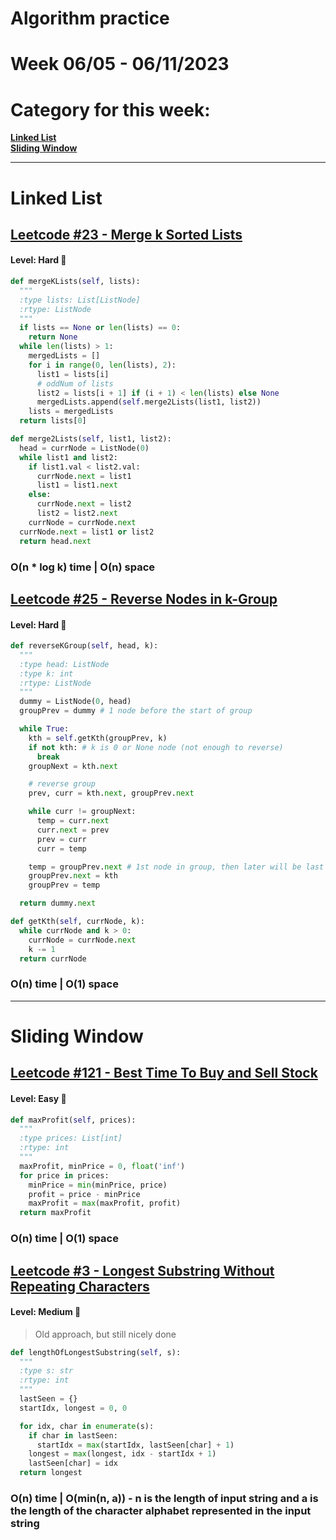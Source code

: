 # Algorithm practice

# Week 06/05 - 06/11/2023


# Category for this week:
**[Linked List](#linked-list)**<br>
**[Sliding Window](#sliding-window)**<br>

---

# Linked List

## [Leetcode #23 - Merge k Sorted Lists](https://leetcode.com/problems/merge-k-sorted-lists/)

#### Level: Hard 📕

```python
def mergeKLists(self, lists):
  """
  :type lists: List[ListNode]
  :rtype: ListNode
  """
  if lists == None or len(lists) == 0:
    return None
  while len(lists) > 1:
    mergedLists = []
    for i in range(0, len(lists), 2):
      list1 = lists[i]
      # oddNum of lists
      list2 = lists[i + 1] if (i + 1) < len(lists) else None 
      mergedLists.append(self.merge2Lists(list1, list2))
    lists = mergedLists
  return lists[0]

def merge2Lists(self, list1, list2):
  head = currNode = ListNode(0)
  while list1 and list2:
    if list1.val < list2.val:
      currNode.next = list1
      list1 = list1.next
    else:
      currNode.next = list2
      list2 = list2.next
    currNode = currNode.next
  currNode.next = list1 or list2
  return head.next
```

### O(n * log k) time | O(n) space


## [Leetcode #25 - Reverse Nodes in k-Group](https://leetcode.com/problems/reverse-nodes-in-k-group/)

#### Level: Hard 📕

```python
def reverseKGroup(self, head, k):
  """
  :type head: ListNode
  :type k: int
  :rtype: ListNode
  """
  dummy = ListNode(0, head)
  groupPrev = dummy # 1 node before the start of group

  while True:
    kth = self.getKth(groupPrev, k)
    if not kth: # k is 0 or None node (not enough to reverse)
      break
    groupNext = kth.next

    # reverse group
    prev, curr = kth.next, groupPrev.next

    while curr != groupNext:
      temp = curr.next
      curr.next = prev
      prev = curr
      curr = temp

    temp = groupPrev.next # 1st node in group, then later will be last
    groupPrev.next = kth
    groupPrev = temp

  return dummy.next

def getKth(self, currNode, k):
  while currNode and k > 0:
    currNode = currNode.next
    k -= 1
  return currNode
```

### O(n) time | O(1) space

---

# Sliding Window

## [Leetcode #121 - Best Time To Buy and Sell Stock](https://leetcode.com/problems/best-time-to-buy-and-sell-stock/)

#### Level: Easy 📗

```python
def maxProfit(self, prices):
  """
  :type prices: List[int]
  :rtype: int
  """
  maxProfit, minPrice = 0, float('inf')
  for price in prices:
    minPrice = min(minPrice, price)
    profit = price - minPrice
    maxProfit = max(maxProfit, profit)
  return maxProfit
```

### O(n) time | O(1) space

## [Leetcode #3 - Longest Substring Without Repeating Characters](https://leetcode.com/problems/longest-substring-without-repeating-characters/)

#### Level: Medium 📘

> Old approach, but still nicely done

```python
def lengthOfLongestSubstring(self, s):
  """
  :type s: str
  :rtype: int
  """
  lastSeen = {}
  startIdx, longest = 0, 0

  for idx, char in enumerate(s):
    if char in lastSeen:
      startIdx = max(startIdx, lastSeen[char] + 1)
    longest = max(longest, idx - startIdx + 1)
    lastSeen[char] = idx
  return longest
```

### O(n) time | O(min(n, a)) - n is the length of input string and a is the length of the character alphabet represented in the input string